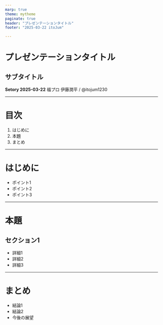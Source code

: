 ```yaml
---
marp: true
theme: mytheme
paginate: true
header: "プレゼンテーションタイトル"
footer: "2025-03-22 itoJum"

---
```


<div class="title">

# プレゼンテーションタイトル
## サブタイトル
</div>
<div class="info">

**Setory 2025-03-22**
福プロ 伊藤潤平 / @itojum1230
</div>

---

# 目次

1. はじめに
2. 本題
3. まとめ

---

# はじめに

- ポイント1
- ポイント2
- ポイント3

---

# 本題

## セクション1

- 詳細1
- 詳細2
- 詳細3

---

# まとめ

- 結論1
- 結論2
- 今後の展望 